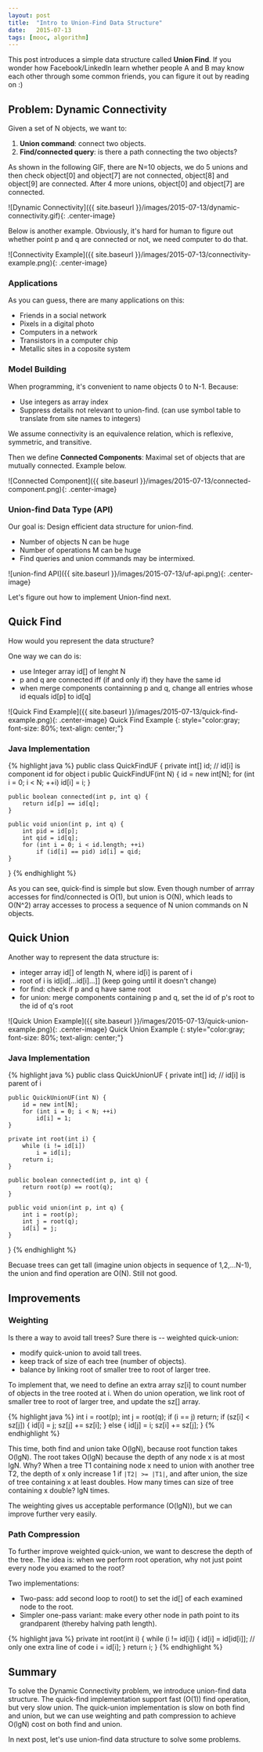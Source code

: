 ```yaml
---
layout: post
title:  "Intro to Union-Find Data Structure"
date:   2015-07-13 
tags: [mooc, algorithm]
---
```

This post introduces a simple data structure called **Union Find**. If you wonder how Facebook/LinkedIn learn whether people A and B may know each other through some common friends, you can figure it out by reading on :)

## Problem: Dynamic Connectivity
Given a set of N objects, we want to:  
1. **Union command**: connect two objects.  
2. **Find/connected query**: is there a path connecting the two objects?

As shown in the following GIF, there are N=10 objects, we do 5 unions and then check object[0] and object[7] are not connected, object[8] and object[9] are connected. After 4 more unions, object[0] and object[7] are connected.

![Dynamic Connectivity]({{ site.baseurl }}/images/2015-07-13/dynamic-connectivity.gif){: .center-image}

Below is another example. Obviously, it's hard for human to figure out whether point p and q are connected or not, we need computer to do that.

![Connectivity Example]({{ site.baseurl }}/images/2015-07-13/connectivity-example.png){: .center-image}

### Applications

As you can guess, there are many applications on this:

* Friends in a social network  
* Pixels in a digital photo  
* Computers in a network  
* Transistors in a computer chip  
* Metallic sites in a coposite system  

### Model Building

When programming, it's convenient to name objects 0 to N-1. Because:

* Use integers as array index
* Suppress details not relevant to union-find. (can use symbol table to translate from site names to integers)

We assume connectivity is an equivalence relation, which is reflexive, symmetric, and transitive.

Then we define **Connected Components**: Maximal set of objects that are mutually connected. Example below.

![Connected Component]({{ site.baseurl }}/images/2015-07-13/connected-component.png){: .center-image}
 
### Union-find Data Type (API) 
Our goal is: Design efficient data structure for union-find.  

* Number of objects N can be huge
* Number of operations M can be huge
* Find queries and union commands may be intermixed.

![union-find API]({{ site.baseurl }}/images/2015-07-13/uf-api.png){: .center-image}

Let's figure out how to implement Union-find next.

## Quick Find

How would you represent the data structure? 

One way we can do is: 

* use Integer array id[] of lenght N
* p and q are connected iff (if and only if) they have the same id
* when merge components containning p and q, change all entries whose id equals id[p] to id[q]

![Quick Find Example]({{ site.baseurl }}/images/2015-07-13/quick-find-example.png){: .center-image}
Quick Find Example
{: style="color:gray; font-size: 80%; text-align: center;"}

### Java Implementation

{% highlight java %} 
public class QuickFindUF {
	private int[] id; // id[i] is component id for object i
	public QuickFindUF(int N) {
		id = new int[N];
		for (int i = 0; i < N; ++i)
			id[i] = i;
	}
	
	public boolean connected(int p, int q) {
		return id[p] == id[q];
	}
	
	public void union(int p, int q) {
		int pid = id[p];
		int qid = id[q];
		for (int i = 0; i < id.length; ++i)
			if (id[i] == pid) id[i] = qid;
	}
}
{% endhighlight %}

As you can see, quick-find is simple but slow. Even though number of arrray accesses for find/connected is O(1), but union is O(N), which leads to O(N^2) array accesses to process a sequence of N union commands on N objects.

## Quick Union

Another way to represent the data structure is:

* integer array id[] of length N, where id[i] is parent of i
* root of i is id[id[...id[i]...]] (keep going until it doesn't change)
* for find: check if p and q have same root
* for union: merge components containing p and q, set the id of p's root to the id of q's root

![Quick Union Example]({{ site.baseurl }}/images/2015-07-13/quick-union-example.png){: .center-image}
Quick Union Example
{: style="color:gray; font-size: 80%; text-align: center;"}

### Java Implementation

{% highlight java %} 
public class QuickUnionUF {
	private int[] id; // id[i] is parent of i
	
	public QuickUnionUF(int N) {
		id = new int[N];
		for (int i = 0; i < N; ++i)
			id[i] = 1;
	}
	
	private int root(int i) {
		while (i != id[i]) 
			i = id[i];
		return i;
	}
	
	public boolean connected(int p, int q) {
		return root(p) == root(q);
	}
	
	public void union(int p, int q) {
		int i = root(p);
		int j = root(q);
		id[i] = j;
	}
}
{% endhighlight %}

Becuase trees can get tall (imagine union objects in sequence of 1,2,...N-1), the union and find operation are O(N). Still not good.

## Improvements

### Weighting

Is there a way to avoid tall trees? Sure there is -- weighted quick-union:

* modify quick-union to avoid tall trees.
* keep track of size of each tree (number of objects).
* balance by linking root of smaller tree to root of larger tree.

To implement that, we need to define an extra array sz[i] to count number of objects in the tree rooted at i. When do union operation, we link root of smaller tree to root of larger tree, and update the sz[] array.

{% highlight java %} 
int i = root(p);
int j = root(q);
if (i == j) return;
if (sz[i] < sz[j]) { id[i] = j; sz[j] += sz[i]; }
else               { id[j] = i; sz[i] += sz[j]; }
{% endhighlight %}

This time, both find and union take O(lgN), because root function takes O(lgN). The root takes O(lgN) because the depth of any node x is at most lgN. Why? When a tree T1 containing node x need to union with another tree T2, the depth of x only increase 1 if `|T2| >= |T1|`, and after union, the size of tree containing x at least doubles. How many times can size of tree containing x double? lgN times.

The weighting gives us acceptable performance (O(lgN)), but we can improve further very easily.

### Path Compression

To further improve weighted quick-union, we want to descrese the depth of the tree. The idea is: when we perform root operation, why not just point every node you examed to the root?

Two implementations:

* Two-pass: add second loop to root() to set the id[] of each examined node to the root.
* Simpler one-pass variant: make every other node in path point to its grandparent (thereby halving path length).


{% highlight java %} 
private int root(int i) {
	while (i != id[i]) {
		id[i] = id[id[i]]; // only one extra line of code
		i = id[i];
	}
	return i;
}
{% endhighlight %}

## Summary

To solve the Dynamic Connectivity problem, we introduce union-find data structure. The quick-find implementation support fast (O(1)) find operation, but very slow union. The quick-union implementation is slow on both find and union, but we can use weighting and path compression to achieve O(lgN) cost on both find and union. 

In next post, let's use union-find data structure to solve some problems.
